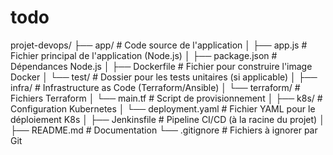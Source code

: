 # todo

projet-devops/
├── app/                  # Code source de l'application
│   ├── app.js            # Fichier principal de l'application (Node.js)
│   ├── package.json      # Dépendances Node.js
│   ├── Dockerfile        # Fichier pour construire l'image Docker
│   └── test/             # Dossier pour les tests unitaires (si applicable)
│
├── infra/                # Infrastructure as Code (Terraform/Ansible)
│   └── terraform/        # Fichiers Terraform
│       └── main.tf       # Script de provisionnement
│
├── k8s/                  # Configuration Kubernetes
│   └── deployment.yaml   # Fichier YAML pour le déploiement K8s
│
├── Jenkinsfile           # Pipeline CI/CD (à la racine du projet)
│
├── README.md             # Documentation
└── .gitignore            # Fichiers à ignorer par Git
